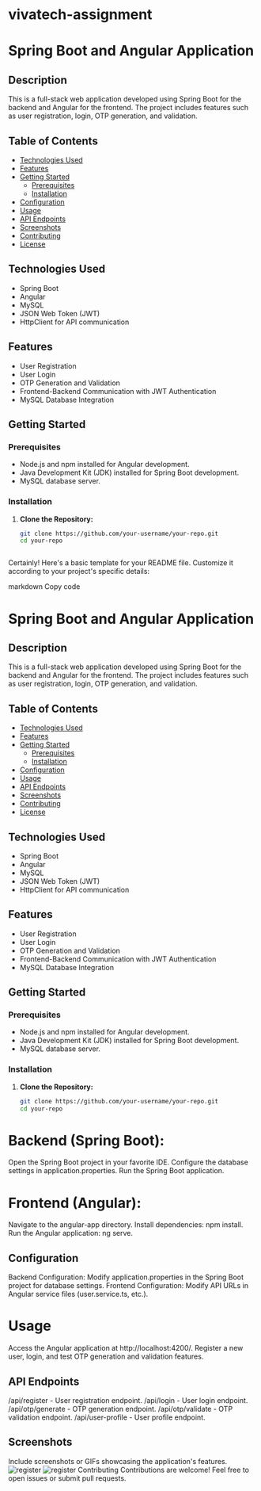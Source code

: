 # vivatech-assignment

# Spring Boot and Angular Application

## Description

This is a full-stack web application developed using Spring Boot for the backend and Angular for the frontend. The project includes features such as user registration, login, OTP generation, and validation.

## Table of Contents

- [Technologies Used](#technologies-used)
- [Features](#features)
- [Getting Started](#getting-started)
  - [Prerequisites](#prerequisites)
  - [Installation](#installation)
- [Configuration](#configuration)
- [Usage](#usage)
- [API Endpoints](#api-endpoints)
- [Screenshots](#screenshots)
- [Contributing](#contributing)
- [License](#license)

## Technologies Used

- Spring Boot
- Angular
- MySQL
- JSON Web Token (JWT)
- HttpClient for API communication

## Features

- User Registration
- User Login
- OTP Generation and Validation
- Frontend-Backend Communication with JWT Authentication
- MySQL Database Integration

## Getting Started

### Prerequisites

- Node.js and npm installed for Angular development.
- Java Development Kit (JDK) installed for Spring Boot development.
- MySQL database server.

### Installation

1. **Clone the Repository:**
   ```bash
   git clone https://github.com/your-username/your-repo.git
   cd your-repo



Certainly! Here's a basic template for your README file. Customize it according to your project's specific details:

markdown
Copy code
# Spring Boot and Angular Application

## Description

This is a full-stack web application developed using Spring Boot for the backend and Angular for the frontend. The project includes features such as user registration, login, OTP generation, and validation.

## Table of Contents

- [Technologies Used](#technologies-used)
- [Features](#features)
- [Getting Started](#getting-started)
  - [Prerequisites](#prerequisites)
  - [Installation](#installation)
- [Configuration](#configuration)
- [Usage](#usage)
- [API Endpoints](#api-endpoints)
- [Screenshots](#screenshots)
- [Contributing](#contributing)
- [License](#license)

## Technologies Used

- Spring Boot
- Angular
- MySQL
- JSON Web Token (JWT)
- HttpClient for API communication

## Features

- User Registration
- User Login
- OTP Generation and Validation
- Frontend-Backend Communication with JWT Authentication
- MySQL Database Integration

## Getting Started

### Prerequisites

- Node.js and npm installed for Angular development.
- Java Development Kit (JDK) installed for Spring Boot development.
- MySQL database server.

### Installation

1. **Clone the Repository:**
   ```bash
   git clone https://github.com/your-username/your-repo.git
   cd your-repo
# Backend (Spring Boot):

Open the Spring Boot project in your favorite IDE.
Configure the database settings in application.properties.
Run the Spring Boot application.
# Frontend (Angular):

Navigate to the angular-app directory.
Install dependencies: npm install.
Run the Angular application: ng serve.
## Configuration
Backend Configuration: Modify application.properties in the Spring Boot project for database settings.
Frontend Configuration: Modify API URLs in Angular service files (user.service.ts, etc.).
# Usage
Access the Angular application at http://localhost:4200/.
Register a new user, login, and test OTP generation and validation features.
## API Endpoints
/api/register - User registration endpoint.
/api/login - User login endpoint.
/api/otp/generate - OTP generation endpoint.
/api/otp/validate - OTP validation endpoint.
/api/user-profile - User profile endpoint.
## Screenshots
Include screenshots or GIFs showcasing the application's features.
![register](https://github.com/kumarprem66/vivatech-assignment/blob/main/vivatech-register.jpg)
![register](https://github.com/kumarprem66/vivatech-assignment/blob/main/vivatech-login.jpg)
Contributing
Contributions are welcome! Feel free to open issues or submit pull requests.
